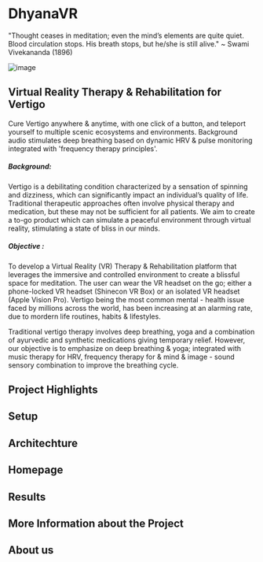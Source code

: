 # DhyanaVR
"Thought ceases in meditation; even the mind’s elements are quite quiet. Blood circulation stops. His breath stops, but he/she is still alive."
~ Swami Vivekananda (1896)

![image](https://github.com/pvjambur/Dhyana_VR/assets/145439975/25a07aa0-979e-4e76-a4a7-c781ef3e98a7)


## Virtual Reality Therapy & Rehabilitation for Vertigo
Cure Vertigo anywhere & anytime, with one click of a button, and teleport yourself to multiple scenic ecosystems and environments. Background audio stimulates deep breathing based on dynamic HRV & pulse monitoring integrated with 'frequency therapy principles'.

##### Background: 
Vertigo is a debilitating condition characterized by a sensation of spinning and dizziness, which can significantly impact an individual’s quality of life. Traditional therapeutic approaches often involve physical therapy and medication, but these may not be sufficient for all patients. We aim to create a to-go product which can simulate a peaceful environment through virtual reality, stimulating a state of bliss in our minds. 


##### Objective :
To develop a Virtual Reality (VR) Therapy & Rehabilitation platform that leverages the immersive and controlled environment to create a blissful space for meditation.
The user can wear the VR headset on the go; either a phone-locked VR headset (Shinecon VR Box) or an isolated VR headset (Apple Vision Pro). Vertigo being the most common mental - health issue faced by millions across the world, has been increasing at an alarming rate, due to mordern life routines, habits & lifestyles. 

Traditional vertigo therapy involves deep breathing, yoga and a combination of ayurvedic and synthetic medications giving temporary relief. However, our objective is to emphasize on deep breathing & yoga; integrated with music therapy for HRV, frequency therapy for & mind & image - sound sensory combination to improve the breathing cycle.

## Project Highlights 



## Setup 

## Architechture 

## Homepage 

## Results

## More Information about the Project

## About us

